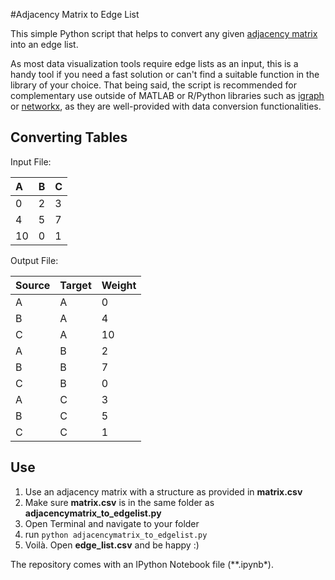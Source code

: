 #Adjacency Matrix to Edge List

This simple Python script that helps to convert any given [adjacency matrix](http://en.wikipedia.org/wiki/Adjacency_matrix) into an edge list.

As most data visualization tools require edge lists as an input, this is a handy tool if you need a fast solution or can't find a suitable function in the library of your choice. That being said, the script is recommended for complementary use outside of MATLAB or R/Python libraries such as [igraph](http://igraph.org/r/doc/conversion.html) or [networkx](http://networkx.github.io/documentation/latest/reference/convert.html), as they are well-provided with data conversion functionalities.

Converting Tables
-----

Input File:

| A  | B  | C |
| :--- |:--- | :--- |
| 0 | 2 | 3 |
| 4 | 5 | 7 |
| 10 | 0 | 1 |

Output File:

| Source  | Target  | Weight |
| :--- |:--- | :--- |
| A | A | 0 |
| B | A | 4 |
| C | A | 10 |
| A | B | 2 |
| B | B | 7 |
| C | B | 0 |
| A | C | 3 |
| B | C | 5 |
| C | C | 1 |

Use
-----

1.  Use an adjacency matrix with a structure as provided in **matrix.csv**
2.  Make sure **matrix.csv** is in the same folder as **adjacencymatrix_to_edgelist.py**
3.  Open Terminal and navigate to your folder
5.  run ```python adjacencymatrix_to_edgelist.py```
6.  Voilà. Open **edge_list.csv** and be happy :)

The repository comes with an IPython Notebook file (**.ipynb*).
